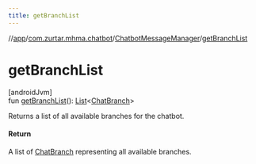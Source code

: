 ```yaml
---
title: getBranchList
---
```

//[app](../../../index.html)/[com.zurtar.mhma.chatbot](../index.html)/[ChatbotMessageManager](index.html)/[getBranchList](get-branch-list.html)



# getBranchList



[androidJvm]\
fun [getBranchList](get-branch-list.html)(): [List](https://kotlinlang.org/api/core/kotlin-stdlib/kotlin.collections/-list/index.html)&lt;[ChatBranch](../-chat-branch/index.html)&gt;



Returns a list of all available branches for the chatbot.



#### Return



A list of [ChatBranch](../-chat-branch/index.html) representing all available branches.



